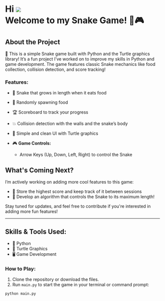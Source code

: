 Hi ![](https://user-images.githubusercontent.com/18350557/176309783-0785949b-9127-417c-8b55-ab5a4333674e.gif)  
Welcome to my Snake Game! 🐍🎮
====================================================================================================================================

## About the Project

🚀 This is a simple Snake game built with Python and the Turtle graphics library! It’s a fun project I’ve worked on to improve my skills in Python and game development. The game features classic Snake mechanics like food collection, collision detection, and score tracking!

### Features:
* 🐍 Snake that grows in length when it eats food
* 🍔 Randomly spawning food
* 🏆 Scoreboard to track your progress
* 💥 Collision detection with the walls and the snake’s body
* 🖤 Simple and clean UI with Turtle graphics

* 🎮 **Game Controls:**
  * Arrow Keys (Up, Down, Left, Right) to control the Snake

## What's Coming Next?  
I’m actively working on adding more cool features to this game:
* 💯 Store the highest score and keep track of it between sessions
* 🤖 Develop an algorithm that controls the Snake to its maximum length!

Stay tuned for updates, and feel free to contribute if you're interested in adding more fun features!

---

## Skills & Tools Used:
* 🐍 Python
* 📐 Turtle Graphics
* 🖥️ Game Development

### How to Play:
1. Clone the repository or download the files.
2. Run `main.py` to start the game in your terminal or command prompt:
```bash
python main.py
